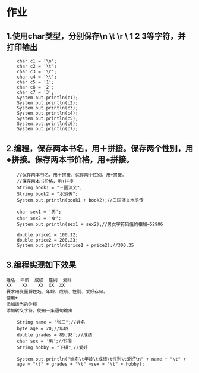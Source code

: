 # 作业

## 1.使用char类型，分别保存\n \t \r \\ 1 2 3等字符，并打印输出

		char c1 = '\n';
		char c2 = '\t';
		char c3 = '\r';
		char c4 = '\\';
		char c5 = '1';
		char c6 = '2';
		char c7 = '3';
		System.out.println(c1);
		System.out.println(c2);
		System.out.println(c3);
		System.out.println(c4);
		System.out.println(c5);
		System.out.println(c6);
		System.out.println(c7);


## 2.编程，保存两本书名，用＋拼接。保存两个性别，用+拼接。保存两本书价格，用+拼接。
		//保存两本书名，用＋拼接。保存两个性别，用+拼接。
		//保存两本书价格，用+拼接
		String book1 = "三国演义";
		String book2 = "水浒传";
		System.out.println(book1 + book2);//三国演义水浒传
		
		char sex1 = '男';
		char sex2 = '女';
		System.out.println(sex1 + sex2);//男女字符码值的相加=52906
		
		double price1 = 100.12;
		double price2 = 200.23;
		System.out.println(price1 + price2);//300.35



## 3.编程实现如下效果

	姓名	年龄	成绩	性别	爱好
	XX	  XX	XX	XX	XX
	要求用变量将姓名、年龄、成绩、性别、爱好存储。
	使用+
	添加适当的注释
	添加转义字符，使用一条语句输出
	
		String name = "张三";//姓名
		byte age = 20;//年龄
		double grades = 89.98f;//成绩
		char sex = '男';//性别
		String hobby = "下棋";//爱好
		
		System.out.println("姓名\t年龄\t成绩\t性别\t爱好\n" + name + "\t" +
		age + "\t" + grades + "\t" +sex + "\t" + hobby);